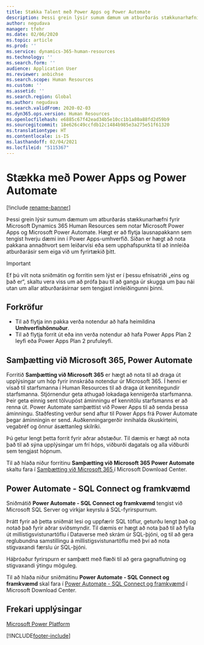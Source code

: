 ```yaml
---
title: Stækka Talent með Power Apps og Power Automate
description: Þessi grein lýsir sumum dæmum um atburðarás stækkunarhæfni fyrir Microsoft Dynamics 365 Human Resources sem notar Microsoft Power Apps og Microsoft Power Automate.
author: negudava
manager: tfehr
ms.date: 02/06/2020
ms.topic: article
ms.prod: ''
ms.service: dynamics-365-human-resources
ms.technology: ''
ms.search.form: ''
audience: Application User
ms.reviewer: anbichse
ms.search.scope: Human Resources
ms.custom: ''
ms.assetid: ''
ms.search.region: Global
ms.author: negudava
ms.search.validFrom: 2020-02-03
ms.dyn365.ops.version: Human Resources
ms.openlocfilehash: e6885c67f42ead34b5e10cc1b1a80a88fd2d59b9
ms.sourcegitcommit: 18e626c49ccfdb12c1484b985e3a275e51f61320
ms.translationtype: HT
ms.contentlocale: is-IS
ms.lasthandoff: 02/04/2021
ms.locfileid: "5115367"
---
```

# <a name="extend-with-power-apps-and-power-automate"></a>Stækka með Power Apps og Power Automate

[!include [rename-banner](~/includes/cc-data-platform-banner.md)]

Þessi grein lýsir sumum dæmum um atburðarás stækkunarhæfni fyrir Microsoft Dynamics 365 Human Resources sem notar Microsoft Power Apps og Microsoft Power Automate. Hægt er að flytja lausnapakkann sem tengist hverju dæmi inn í Power Apps-umhverfið. Síðan er hægt að nota pakkana annaðhvort sem leiðarvísi eða sem upphafspunkta til að innleiða atburðarásir sem eiga við um fyrirtækið þitt.

> [!IMPORTANT]
> Ef þú vilt nota sniðmátin og forritin sem lýst er í þessu efnisatriði „eins og það er“, skaltu vera viss um að prófa þau til að ganga úr skugga um þau nái utan um allar atburðarásirnar sem tengjast innleiðingunni þinni.

## <a name="prerequisites"></a>Forkröfur

- Til að flytja inn pakka verða notendur að hafa heimildina **Umhverfishönnuður**.
- Til að flytja forrit út eða inn verða notendur að hafa Power Apps Plan 2 leyfi eða Power Apps Plan 2 prufuleyfi.

## <a name="integration-with-microsoft-365-power-automate"></a>Samþætting við Microsoft 365, Power Automate

Forritið **Samþætting við Microsoft 365** er hægt að nota til að draga út upplýsingar um hóp fyrir innskráða notendur úr Microsoft 365. Í henni er vísað til starfsmanna í Human Resources til að draga út kennitegundir starfsmanna. Stjórnendur geta athugað lokadaga kennigerða starfsmanna. Þeir geta einnig sent tölvupóst áminningu ef kennitölu starfsmanns er að renna út. Power Automate samþættist við Power Apps til að senda þessa áminningu. Staðfesting verður send aftur til Power Apps frá Power Automate þegar áminningin er send. Auðkenningargerðir innihalda ökuskírteini, vegabréf og önnur ásættanleg skilríki.

Þú getur lengt þetta forrit fyrir aðrar aðstæður. Til dæmis er hægt að nota það til að sýna upplýsingar um frí hóps, viðburði dagatals og alla viðburði sem tengjast hópnum.

Til að hlaða niður forritinu **Samþætting við Microsoft 365 Power Automate** skaltu fara í [Samþætting við Microsoft 365 ](https://go.microsoft.com/fwlink/?linkid=2081787) í Microsoft Download Center.

## <a name="power-automate--sql-connect-and-execute"></a>Power Automate - SQL Connect og framkvæmd

Sniðmátið **Power Automate - SQL Connect og framkvæmd** tengist við Microsoft SQL Server og virkjar keyrslu á SQL-fyrirspurnum.

Þrátt fyrir að þetta sniðmát lesi og uppfærir SQL töflur, geturðu lengt það og notað það fyrir aðrar sviðsmyndir. Til dæmis er hægt að nota það til að fylla út millistigsvistunartöflu í Dataverse með skrám úr SQL-þjóni, og til að gera reglubundna samstillingu á millistigsvistunartöflu með því að nota stigvaxandi færslu úr SQL-þjóni.

Háþróaður fyrirspurn er samþætt með flæði til að gera gagnaflutning og stigvaxandi ýtingu möguleg.

Til að hlaða niður sniðmátinu **Power Automate - SQL Connect og framkvæmd** skal fara í [Power Automate - SQL Connect og framkvæmd](https://go.microsoft.com/fwlink/?linkid=2081789) í Microsoft Download Center.

## <a name="additional-resources"></a>Frekari upplýsingar

[Microsoft Power Platform](https://docs.microsoft.com/power-platform/admin/admin-documentation)</br>

[!INCLUDE[footer-include](../includes/footer-banner.md)]